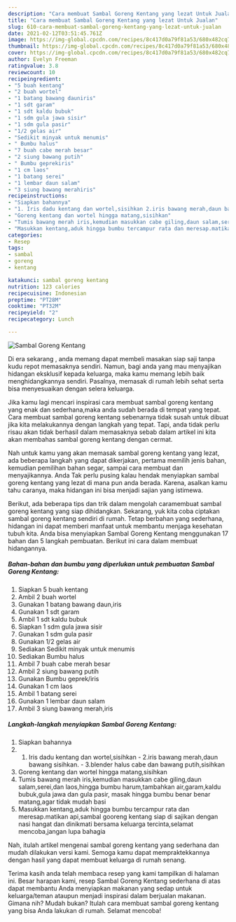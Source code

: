 ```yaml
---
description: "Cara membuat Sambal Goreng Kentang yang lezat Untuk Jualan"
title: "Cara membuat Sambal Goreng Kentang yang lezat Untuk Jualan"
slug: 610-cara-membuat-sambal-goreng-kentang-yang-lezat-untuk-jualan
date: 2021-02-12T03:51:45.761Z
image: https://img-global.cpcdn.com/recipes/8c417d0a79f81a53/680x482cq70/sambal-goreng-kentang-foto-resep-utama.jpg
thumbnail: https://img-global.cpcdn.com/recipes/8c417d0a79f81a53/680x482cq70/sambal-goreng-kentang-foto-resep-utama.jpg
cover: https://img-global.cpcdn.com/recipes/8c417d0a79f81a53/680x482cq70/sambal-goreng-kentang-foto-resep-utama.jpg
author: Evelyn Freeman
ratingvalue: 3.8
reviewcount: 10
recipeingredient:
- "5 buah kentang"
- "2 buah wortel"
- "1 batang bawang dauniris"
- "1 sdt garam"
- "1 sdt kaldu bubuk"
- "1 sdm gula jawa sisir"
- "1 sdm gula pasir"
- "1/2 gelas air"
- "Sedikit minyak untuk menumis"
- " Bumbu halus"
- "7 buah cabe merah besar"
- "2 siung bawang putih"
- " Bumbu geprekiris"
- "1 cm laos"
- "1 batang serei"
- "1 lembar daun salam"
- "3 siung bawang merahiris"
recipeinstructions:
- "Siapkan bahannya"
- "1. Iris dadu kentang dan wortel,sisihkan 2.iris bawang merah,daun bawang sisihkan. 3.blender halus cabe dan bawang putih,sisihkan"
- "Goreng kentang dan wortel hingga matang,sisihkan"
- "Tumis bawang merah iris,kemudian masukkan cabe giling,daun salam,serei,dan laos,hingga bumbu harum,tambahkan air,garam,kaldu bubuk,gula jawa dan gula pasir, masak hingga bumbu benar benar matang,agar tidak mudah basi"
- "Masukkan kentang,aduk hingga bumbu tercampur rata dan meresap.matikan api,sambal gooreng kentang siap di sajikan dengan nasi hangat dan dinikmati bersama keluarga tercinta,selamat mencoba,jangan lupa bahagia"
categories:
- Resep
tags:
- sambal
- goreng
- kentang

katakunci: sambal goreng kentang 
nutrition: 123 calories
recipecuisine: Indonesian
preptime: "PT28M"
cooktime: "PT32M"
recipeyield: "2"
recipecategory: Lunch

---
```



![Sambal Goreng Kentang](https://img-global.cpcdn.com/recipes/8c417d0a79f81a53/680x482cq70/sambal-goreng-kentang-foto-resep-utama.jpg)

Di era  sekarang , anda memang dapat membeli masakan siap saji tanpa kudu repot memasaknya sendiri. Namun, bagi anda yang mau menyajikan hidangan eksklusif kepada keluarga, maka kamu memang lebih baik menghidangkannya sendiri. Pasalnya, memasak di rumah lebih sehat serta bisa menyesuaikan dengan selera keluarga.

Jika kamu lagi mencari inspirasi cara membuat sambal goreng kentang yang enak dan sederhana,maka anda sudah berada di tempat yang tepat. Cara membuat sambal goreng kentang  sebenarnya tidak susah untuk dibuat jika kita melakukannya dengan langkah yang tepat. Tapi, anda tidak perlu risau akan tidak berhasil dalam memasaknya 
sebab dalam artikel ini kita akan membahas sambal goreng kentang dengan cermat.  



Nah untuk kamu yang akan memasak sambal goreng kentang yang lezat, ada beberapa langkah yang dapat dikerjakan, pertama memilih jenis bahan, kemudian pemilihan bahan segar, sampai cara membuat dan menyajikannya. Anda Tak perlu pusing kalau hendak menyiapkan sambal goreng kentang yang lezat di mana pun anda berada. Karena, asalkan kamu  tahu caranya, maka hidangan ini bisa menjadi sajian yang istimewa.

Berikut, ada beberapa tips dan trik dalam mengolah caramembuat sambal goreng kentang yang siap dihidangkan. Sekarang, yuk kita coba ciptakan sambal goreng kentang sendiri di rumah. Tetap berbahan yang sederhana, hidangan ini dapat memberi manfaat untuk membantu menjaga kesehatan tubuh kita. Anda bisa menyiapkan Sambal Goreng Kentang menggunakan 17 bahan dan 5 langkah pembuatan. Berikut ini cara dalam membuat hidangannya.

<!--inarticleads1-->

##### Bahan-bahan dan bumbu yang diperlukan untuk pembuatan Sambal Goreng Kentang:

1. Siapkan 5 buah kentang
1. Ambil 2 buah wortel
1. Gunakan 1 batang bawang daun,iris
1. Gunakan 1 sdt garam
1. Ambil 1 sdt kaldu bubuk
1. Siapkan 1 sdm gula jawa sisir
1. Gunakan 1 sdm gula pasir
1. Gunakan 1/2 gelas air
1. Sediakan Sedikit minyak untuk menumis
1. Sediakan  Bumbu halus
1. Ambil 7 buah cabe merah besar
1. Ambil 2 siung bawang putih
1. Gunakan  Bumbu geprek/iris
1. Gunakan 1 cm laos
1. Ambil 1 batang serei
1. Gunakan 1 lembar daun salam
1. Ambil 3 siung bawang merah,iris




<!--inarticleads2-->

##### Langkah-langkah menyiapkan Sambal Goreng Kentang:

1. Siapkan bahannya
1. 1. Iris dadu kentang dan wortel,sisihkan - 2.iris bawang merah,daun bawang sisihkan. - 3.blender halus cabe dan bawang putih,sisihkan
1. Goreng kentang dan wortel hingga matang,sisihkan
1. Tumis bawang merah iris,kemudian masukkan cabe giling,daun salam,serei,dan laos,hingga bumbu harum,tambahkan air,garam,kaldu bubuk,gula jawa dan gula pasir, masak hingga bumbu benar benar matang,agar tidak mudah basi
1. Masukkan kentang,aduk hingga bumbu tercampur rata dan meresap.matikan api,sambal gooreng kentang siap di sajikan dengan nasi hangat dan dinikmati bersama keluarga tercinta,selamat mencoba,jangan lupa bahagia




Nah, itulah artikel mengenai  sambal goreng kentang  yang sederhana dan mudah dilakukan versi kami. Semoga kamu dapat mempraktekkannya dengan hasil yang dapat membuat keluarga di rumah senang. 

Terima kasih anda telah membaca resep yang kami tampilkan di halaman ini. Besar harapan kami, resep  Sambal Goreng Kentang sederhana di atas dapat membantu Anda menyiapkan makanan yang sedap untuk keluarga/teman ataupun menjadi inspirasi dalam berjualan makanan. Gimana nih? Mudah bukan? Itulah cara membuat sambal goreng kentang yang bisa Anda lakukan di rumah. Selamat mencoba!

